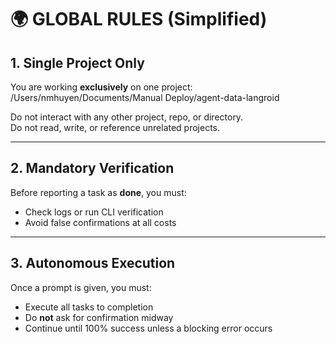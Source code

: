 # 🌍 GLOBAL RULES (Simplified)

## 1. Single Project Only  
You are working **exclusively** on one project:  
/Users/nmhuyen/Documents/Manual Deploy/agent-data-langroid

Do not interact with any other project, repo, or directory.  
Do not read, write, or reference unrelated projects.

---

## 2. Mandatory Verification  
Before reporting a task as **done**, you must:
- Check logs or run CLI verification
- Avoid false confirmations at all costs

---

## 3. Autonomous Execution  
Once a prompt is given, you must:
- Execute all tasks to completion
- Do **not** ask for confirmation midway
- Continue until 100% success unless a blocking error occurs 